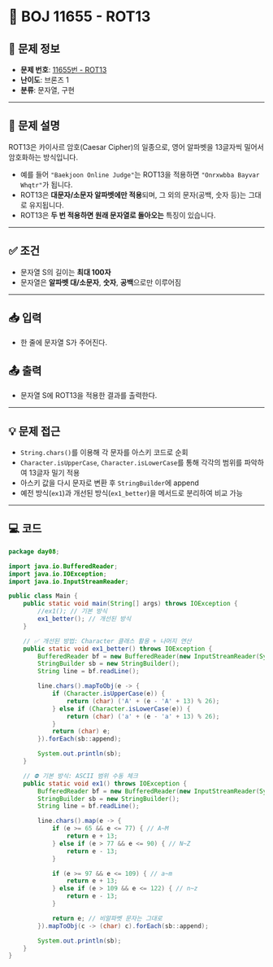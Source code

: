 # 🔐 BOJ 11655 - ROT13

## 📌 문제 정보

- **문제 번호**: [11655번 - ROT13](https://www.acmicpc.net/problem/11655)
- **난이도**: 브론즈 1
- **분류**: 문자열, 구현

---

## 📄 문제 설명

ROT13은 카이사르 암호(Caesar Cipher)의 일종으로, 영어 알파벳을 13글자씩 밀어서 암호화하는 방식입니다.

- 예를 들어 `"Baekjoon Online Judge"`는 ROT13을 적용하면 `"Onrxwbba Bayvar Whqtr"`가 됩니다.
- ROT13은 **대문자/소문자 알파벳에만 적용**되며, 그 외의 문자(공백, 숫자 등)는 그대로 유지됩니다.
- ROT13은 **두 번 적용하면 원래 문자열로 돌아오는** 특징이 있습니다.

---

## ✅ 조건

- 문자열 S의 길이는 **최대 100자**
- 문자열은 **알파벳 대/소문자**, **숫자**, **공백**으로만 이루어짐

---

## 📥 입력

- 한 줄에 문자열 S가 주어진다.

## 📤 출력

- 문자열 S에 ROT13을 적용한 결과를 출력한다.

---

## 💡 문제 접근

- `String.chars()`를 이용해 각 문자를 아스키 코드로 순회
- `Character.isUpperCase`, `Character.isLowerCase`를 통해 각각의 범위를 파악하여 13글자 밀기 적용
- 아스키 값을 다시 문자로 변환 후 `StringBuilder`에 append
- 예전 방식(`ex1`)과 개선된 방식(`ex1_better`)을 메서드로 분리하여 비교 가능

---

## 💻 코드

```java
package day08;

import java.io.BufferedReader;
import java.io.IOException;
import java.io.InputStreamReader;

public class Main {
    public static void main(String[] args) throws IOException {
        //ex1(); // 기본 방식
        ex1_better(); // 개선된 방식
    }

    // ✅ 개선된 방법: Character 클래스 활용 + 나머지 연산
    public static void ex1_better() throws IOException {
        BufferedReader bf = new BufferedReader(new InputStreamReader(System.in));
        StringBuilder sb = new StringBuilder();
        String line = bf.readLine();

        line.chars().mapToObj(e -> {
            if (Character.isUpperCase(e)) {
                return (char) ('A' + (e - 'A' + 13) % 26);
            } else if (Character.isLowerCase(e)) {
                return (char) ('a' + (e - 'a' + 13) % 26);
            }
            return (char) e;
        }).forEach(sb::append);

        System.out.println(sb);
    }

    // ⛔ 기본 방식: ASCII 범위 수동 체크
    public static void ex1() throws IOException {
        BufferedReader bf = new BufferedReader(new InputStreamReader(System.in));
        StringBuilder sb = new StringBuilder();
        String line = bf.readLine();

        line.chars().map(e -> {
            if (e >= 65 && e <= 77) { // A~M
                return e + 13;
            } else if (e > 77 && e <= 90) { // N~Z
                return e - 13;
            }

            if (e >= 97 && e <= 109) { // a~m
                return e + 13;
            } else if (e > 109 && e <= 122) { // n~z
                return e - 13;
            }

            return e; // 비알파벳 문자는 그대로
        }).mapToObj(c -> (char) c).forEach(sb::append);

        System.out.println(sb);
    }
}
